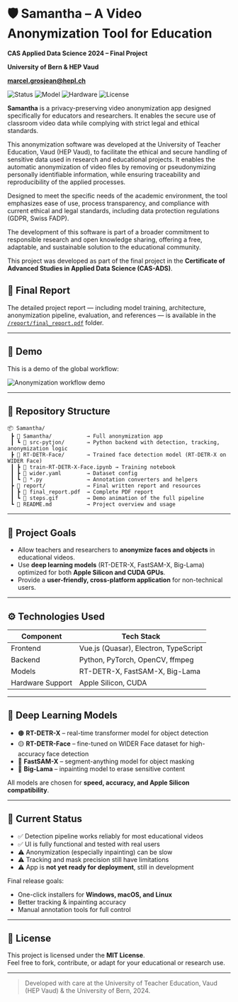 # 🛡️ Samantha – A Video Anonymization Tool for Education 

**CAS Applied Data Science 2024 – Final Project**  

**University of Bern & HEP Vaud**

**marcel.grosjean@hepl.ch**

![Status](https://img.shields.io/badge/Status-Finished-brightgreen)
![Model](https://img.shields.io/badge/Model-RT--DETR--X-orange)
![Hardware](https://img.shields.io/badge/Compatible-Apple_Silicon_and_CUDA-green)
![License](https://img.shields.io/badge/License-MIT-blue.svg)

**Samantha** is a privacy-preserving video anonymization app designed specifically for educators and researchers. It enables the secure use of classroom video data while complying with strict legal and ethical standards. 

This anonymization software was developed at the University of Teacher Education, Vaud (HEP Vaud), to facilitate the ethical and secure handling of sensitive data used in research and educational projects. It enables the automatic anonymization of video files by removing or pseudonymizing personally identifiable information, while ensuring traceability and reproducibility of the applied processes.

Designed to meet the specific needs of the academic environment, the tool emphasizes ease of use, process transparency, and compliance with current ethical and legal standards, including data protection regulations (GDPR, Swiss FADP).

The development of this software is part of a broader commitment to responsible research and open knowledge sharing, offering a free, adaptable, and sustainable solution to the educational community.

This project was developed as part of the final project in the **Certificate of Advanced Studies in Applied Data Science (CAS-ADS)**.

## 📄 Final Report

The detailed project report — including model training, architecture, anonymization pipeline, evaluation, and references — is available in the [`/report/final_report.pdf`](./report/final_report.pdf) folder.

---

## 🎥 Demo

This is a demo of the global workflow:

![Anonymization workflow demo](./report/steps.gif)


---

## 📁 Repository Structure

```
📦 Samantha/
 ┣ 📂 Samantha/           → Full anonymization app
 ┃ ┗ 📂 src-pytjon/       → Python backend with detection, tracking, anonymization logic
 ┣ 📂 RT-DETR-Face/       → Trained face detection model (RT-DETR-X on WIDER Face)
 ┃ ┣ 📄 train-RT-DETR-X-Face.ipynb → Training notebook
 ┃ ┣ 📄 wider.yaml        → Dataset config
 ┃ ┗ 📄 *.py              → Annotation converters and helpers
 ┣ 📂 report/             → Final written report and resources
 ┃ ┣ 📄 final_report.pdf  → Complete PDF report
 ┃ ┗ 📄 steps.gif         → Demo animation of the full pipeline
 ┗ 📄 README.md           → Project overview and usage
```

---

## 🎯 Project Goals

- Allow teachers and researchers to **anonymize faces and objects** in educational videos.
- Use **deep learning models** (RT-DETR-X, FastSAM-X, Big-Lama) optimized for both **Apple Silicon and CUDA GPUs**.
- Provide a **user-friendly, cross-platform application** for non-technical users.

---

## ⚙️ Technologies Used

| Component        | Tech Stack                                |
|------------------|--------------------------------------------|
| Frontend         | Vue.js (Quasar), Electron, TypeScript      |
| Backend          | Python, PyTorch, OpenCV, ffmpeg            |
| Models           | RT-DETR-X, FastSAM-X, Big-Lama             |
| Hardware Support | Apple Silicon, CUDA                        |

---

## 🧠 Deep Learning Models

- 🟠 **RT-DETR-X** – real-time transformer model for object detection  
- 🟡 **RT-DETR-Face** – fine-tuned on WIDER Face dataset for high-accuracy face detection  
- 🔵 **FastSAM-X** – segment-anything model for object masking  
- 🔴 **Big-Lama** – inpainting model to erase sensitive content

All models are chosen for **speed, accuracy, and Apple Silicon compatibility**.

---

## 🧪 Current Status

- ✅ Detection pipeline works reliably for most educational videos  
- ✅ UI is fully functional and tested with real users  
- ⚠️ Anonymization (especially inpainting) can be slow  
- ⚠️ Tracking and mask precision still have limitations  
- ⚠️ App is **not yet ready for deployment**, still in development  

Final release goals:
- One-click installers for **Windows, macOS, and Linux**
- Better tracking & inpainting accuracy
- Manual annotation tools for full control

---

## 📜 License

This project is licensed under the **MIT License**.  
Feel free to fork, contribute, or adapt for your educational or research use.

---

> Developed with care at the University of Teacher Education, Vaud (HEP Vaud) & the University of Bern, 2024.